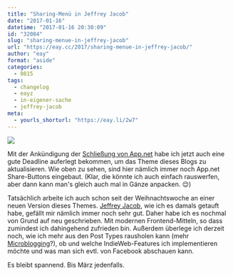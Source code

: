```yaml
---
title: "Sharing-Menü in Jeffrey Jacob"
date: "2017-01-16"
datetime: "2017-01-16 20:30:09"
id: "32084"
slug: "sharing-menue-in-jeffrey-jacob"
url: "https://eay.cc/2017/sharing-menue-in-jeffrey-jacob/"
author: "eay"
format: "aside"
categories:
  - 0815
tags:
  - changelog
  - eayz
  - in-eigener-sache
  - jeffrey-jacob
meta:
  - yourls_shorturl: "https://eay.li/2w7"
---
```


![](https://d3vv6lp55qjaqc.cloudfront.net/items/2f003l0R1f0G3l3J0X2z/Screen%20Recording%202017-01-13%20at%2001.52%20PM.gif)

Mit der Ankündigung der [Schließung von App.net](https://eay.cc/2017/app-net-is-shutting-down/) habe ich jetzt auch eine gute Deadline auferlegt bekommen, um das Theme dieses Blogs zu aktualisieren. Wie oben zu sehen, sind hier nämlich immer noch App.net Share-Buttons eingebaut. (Klar, die könnte ich auch einfach rauswerfen, aber dann kann man's gleich auch mal in Gänze anpacken. 😌)

Tatsächlich arbeite ich auch schon seit der Weihnachtswoche an einer neuen Version dieses Themes. [Jeffrey Jacob](https://eay.cc/2013/introducing-jeffrey-jacob/), wie ich es damals getauft habe, gefällt mir nämlich immer noch sehr gut. Daher habe ich es nochmal von Grund auf neu geschrieben. Mit modernen Frontend-Mitteln, so dass zumindest ich dahingehend zufrieden bin. Außerdem überlege ich derzeit noch, wie ich mehr aus den Post Types rausholen kann (mehr [Microblogging](https://eay.cc/2017/indie-microblogging-service-und-ebook-von-manton-reece/)?), ob und welche IndieWeb-Features ich implementieren möchte und was man sich evtl. von Facebook abschauen kann.

Es bleibt spannend. Bis März jedenfalls.
